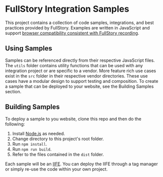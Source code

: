 # FullStory Integration Samples

This project contains a collection of code samples, integrations, and best practices provided by FullStory. Examples are written in JavaScript and support [browser compatibility consistent with FullStory recording](https://help.fullstory.com/hc/en-us/articles/360020624594-What-browsers-are-currently-supported-by-FullStory-).

## Using Samples

Samples can be referenced directly from their respective JavaScript files. The `utils` folder contains utility functions that can be used with any integration project or are specific to a vendor. More feature rich use cases exist in the `src` folder in their respective vendor directories. These use cases have a modular design to support testing and composition. To create a sample that can be deployed to your website, see the Building Samples section.

## Building Samples

To deploy a sample to you website, clone this repo and then do the following:

1. Install [Node.js](https://nodejs.org) as needed.
2. Change directory to this project's root folder.
3. Run `npm install`.
4. Run `npm run build`.
5. Refer to the files contained in the `dist` folder.

Each sample will be an [IIFE](https://developer.mozilla.org/en-US/docs/Glossary/IIFE). You can deploy the IIFE through a tag manager or simply re-use the code within your own project.
